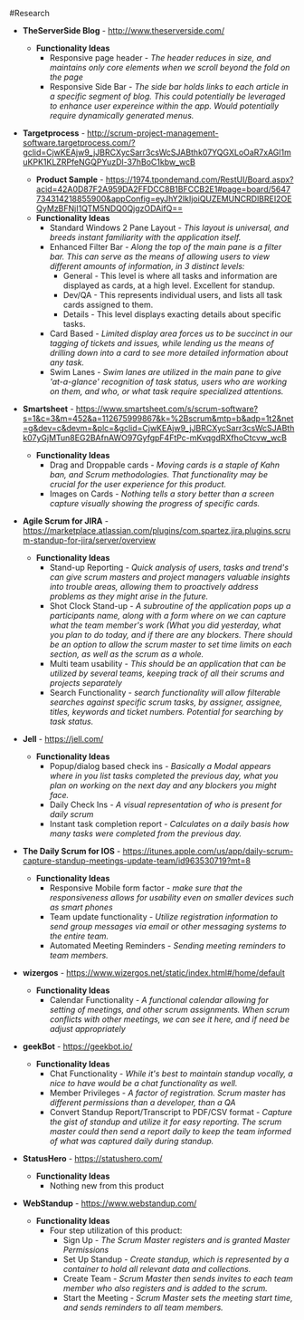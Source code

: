 #Research
* **TheServerSide Blog** - http://www.theserverside.com/
  * **Functionality Ideas**
    * Responsive page header - *The header reduces in size, and maintains only core elements when we scroll beyond the fold on the page*
    * Responsive Side Bar - *The side bar holds links to each article in a specific segment of blog. This could potentially be leveraged to enhance user expereince within the app.  Would potentially require dynamically generated menus.*

* **Targetprocess** - http://scrum-project-management-software.targetprocess.com/?gclid=CjwKEAjw9_jJBRCXycSarr3csWcSJABthk07YQGXLoOaR7xAGl1muKPK1KLZRPfeNGQPYuzDl-37hBoC1kbw_wcB
  * **Product Sample** - https://1974.tpondemand.com/RestUI/Board.aspx?acid=42A0D87F2A959DA2FFDCC8B1BFCCB2E1#page=board/5647734314218855900&appConfig=eyJhY2lkIjoiQUZEMUNCRDlBREI2OEQyMzBFNjI1QTM5NDQ0QjgzODAifQ==
  * **Functionality Ideas**
    * Standard Windows 2 Pane Layout - *This layout is universal, and breeds instant familiarity with the application itself.*
    * Enhanced Filter Bar - *Along the top of the main pane is a filter bar.  This can serve as the means of allowing users to view different amounts of information, in 3 distinct levels:*
      * General - This level is where all tasks and information are displayed as cards, at a high level. Excellent for standup.
      * Dev/QA - This represents individual users, and lists all task cards assigned to them.
      * Details - This level displays exacting details about specific tasks.
    * Card Based - *Limited display area forces us to be succinct in our tagging of tickets and issues, while lending us the means of drilling down into a card to see more detailed information about any task.*
    * Swim Lanes - *Swim lanes are utilized in the main pane to give 'at-a-glance' recognition of task status, users who are working on them, and who, or what task require specialized attentions.*


* **Smartsheet** - https://www.smartsheet.com/s/scrum-software?s=1&c=3&m=452&a=112675999867&k=%2Bscrum&mtp=b&adp=1t2&net=g&dev=c&devm=&plc=&gclid=CjwKEAjw9_jJBRCXycSarr3csWcSJABthk07yGjMTun8EG2BAfnAWO97GyfgpF4FtPc-mKvqgdRXfhoCtcvw_wcB
  * **Functionality Ideas**
    * Drag and Droppable cards - *Moving cards is a staple of Kahn ban, and Scrum methodologies.  That functionality may be crucial for the user experience for this product.*
    * Images on Cards - *Nothing tells a story better than a screen capture visually showing the progress of specific cards.*

* **Agile Scrum for JIRA** - https://marketplace.atlassian.com/plugins/com.spartez.jira.plugins.scrum-standup-for-jira/server/overview
  * **Functionality Ideas**
    * Stand-up Reporting - *Quick analysis of users, tasks and trend's can give scrum masters and project managers valuable insights into trouble areas, allowing them to proactively address problems as they might arise in the future.*
    * Shot Clock Stand-up - *A subroutine of the application pops up a participants name, along with a form where on we can capture what the team member's work (What you did yesterday, what you plan to do today, and if there are any blockers.  There should be an option to allow the scrum master to set time limits on each section, as well as the scrum as a whole.*
    * Multi team usability - *This should be an application that can be utilized by several teams, keeping track of all their scrums and projects separately*
    * Search Functionality - *search functionality will allow filterable searches against specific scrum tasks, by assigner, assignee, titles, keywords and ticket numbers.  Potential for searching by task status.*

* **Jell** - https://jell.com/
  * **Functionality Ideas**
    * Popup/dialog based check ins - *Basically a Modal appears where in you list tasks completed the previous day, what you plan on working on the next day and any blockers you might face.*
    * Daily Check Ins - *A visual representation of who is present for daily scrum*
    * Instant task completion report - *Calculates on a daily basis how many tasks were completed from the previous day.*

* **The Daily Scrum for IOS** - https://itunes.apple.com/us/app/daily-scrum-capture-standup-meetings-update-team/id963530719?mt=8
  * **Functionality Ideas**
    * Responsive Mobile form factor - *make sure that the responsiveness allows for usability even on smaller devices such as smart phones*
    * Team update functionality - *Utilize registration information to send group messages via email or other messaging systems to the entire team.*
    * Automated Meeting Reminders - *Sending meeting reminders to team members.*

* **wizergos** - https://www.wizergos.net/static/index.html#/home/default
  * **Functionality Ideas**
    * Calendar Functionality - *A functional calendar allowing for setting of meetings, and other scrum assignments.  When scrum conflicts with other meetings, we can see it here, and if need be adjust appropriately*


* **geekBot** - https://geekbot.io/
  * **Functionality Ideas**
    * Chat Functionality - *While it's best to maintain standup vocally, a nice to have would be a chat functionality as well.*
    * Member Privileges - *A factor of registration. Scrum master has different permissions than a developer, than a QA*
    * Convert Standup Report/Transcript to PDF/CSV format - *Capture the gist of standup and utilize it for easy reporting. The scrum master could then send a report daily to keep the team informed of what was captured daily during standup.*

* **StatusHero** - https://statushero.com/
  * **Functionality Ideas**
    * Nothing new from this product

* **WebStandup** - https://www.webstandup.com/
  * **Functionality Ideas**
    * Four step utilization of this product:
      * Sign Up - *The Scrum Master registers and is granted Master Permissions*
      * Set Up Standup - *Create standup, which is represented by a container to hold all relevant data and collections.*
      * Create Team - *Scrum Master then sends invites to each team member who also registers and is added to the scrum.*
      * Start the Meeting - *Scrum Master sets the meeting start time, and sends reminders to all team members.*
